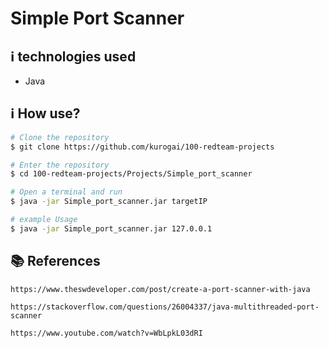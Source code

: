 # Simple Port Scanner


## :information_source:  technologies used

* Java

## :information_source: How use?
```bash
# Clone the repository
$ git clone https://github.com/kurogai/100-redteam-projects

# Enter the repository
$ cd 100-redteam-projects/Projects/Simple_port_scanner

# Open a terminal and run
$ java -jar Simple_port_scanner.jar targetIP

# example Usage
$ java -jar Simple_port_scanner.jar 127.0.0.1

```

## :books: References 
    https://www.theswdeveloper.com/post/create-a-port-scanner-with-java
    
    https://stackoverflow.com/questions/26004337/java-multithreaded-port-scanner
    
    https://www.youtube.com/watch?v=WbLpkL03dRI
